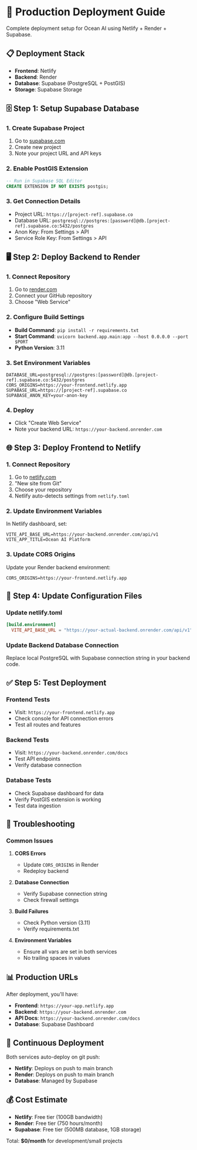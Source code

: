 # 🚀 Production Deployment Guide

Complete deployment setup for Ocean AI using Netlify + Render + Supabase.

## 📋 Deployment Stack
- **Frontend**: Netlify
- **Backend**: Render
- **Database**: Supabase (PostgreSQL + PostGIS)
- **Storage**: Supabase Storage

## 🗄️ Step 1: Setup Supabase Database

### 1. Create Supabase Project
1. Go to [supabase.com](https://supabase.com)
2. Create new project
3. Note your project URL and API keys

### 2. Enable PostGIS Extension
```sql
-- Run in Supabase SQL Editor
CREATE EXTENSION IF NOT EXISTS postgis;
```

### 3. Get Connection Details
- Project URL: `https://[project-ref].supabase.co`
- Database URL: `postgresql://postgres:[password]@db.[project-ref].supabase.co:5432/postgres`
- Anon Key: From Settings > API
- Service Role Key: From Settings > API

## 🖥️ Step 2: Deploy Backend to Render

### 1. Connect Repository
1. Go to [render.com](https://render.com)
2. Connect your GitHub repository
3. Choose "Web Service"

### 2. Configure Build Settings
- **Build Command**: `pip install -r requirements.txt`
- **Start Command**: `uvicorn backend.app.main:app --host 0.0.0.0 --port $PORT`
- **Python Version**: 3.11

### 3. Set Environment Variables
```
DATABASE_URL=postgresql://postgres:[password]@db.[project-ref].supabase.co:5432/postgres
CORS_ORIGINS=https://your-frontend.netlify.app
SUPABASE_URL=https://[project-ref].supabase.co
SUPABASE_ANON_KEY=your-anon-key
```

### 4. Deploy
- Click "Create Web Service"
- Note your backend URL: `https://your-backend.onrender.com`

## 🌐 Step 3: Deploy Frontend to Netlify

### 1. Connect Repository
1. Go to [netlify.com](https://netlify.com)
2. "New site from Git"
3. Choose your repository
4. Netlify auto-detects settings from `netlify.toml`

### 2. Update Environment Variables
In Netlify dashboard, set:
```
VITE_API_BASE_URL=https://your-backend.onrender.com/api/v1
VITE_APP_TITLE=Ocean AI Platform
```

### 3. Update CORS Origins
Update your Render backend environment:
```
CORS_ORIGINS=https://your-frontend.netlify.app
```

## 🔄 Step 4: Update Configuration Files

### Update netlify.toml
```toml
[build.environment]
  VITE_API_BASE_URL = "https://your-actual-backend.onrender.com/api/v1"
```

### Update Backend Database Connection
Replace local PostgreSQL with Supabase connection string in your backend code.

## ✅ Step 5: Test Deployment

### Frontend Tests
- Visit: `https://your-frontend.netlify.app`
- Check console for API connection errors
- Test all routes and features

### Backend Tests
- Visit: `https://your-backend.onrender.com/docs`
- Test API endpoints
- Verify database connection

### Database Tests
- Check Supabase dashboard for data
- Verify PostGIS extension is working
- Test data ingestion

## 🔧 Troubleshooting

### Common Issues

1. **CORS Errors**
   - Update `CORS_ORIGINS` in Render
   - Redeploy backend

2. **Database Connection**
   - Verify Supabase connection string
   - Check firewall settings

3. **Build Failures**
   - Check Python version (3.11)
   - Verify requirements.txt

4. **Environment Variables**
   - Ensure all vars are set in both services
   - No trailing spaces in values

## 📊 Production URLs

After deployment, you'll have:
- **Frontend**: `https://your-app.netlify.app`
- **Backend**: `https://your-backend.onrender.com`
- **API Docs**: `https://your-backend.onrender.com/docs`
- **Database**: Supabase Dashboard

## 🔄 Continuous Deployment

Both services auto-deploy on git push:
- **Netlify**: Deploys on push to main branch
- **Render**: Deploys on push to main branch
- **Database**: Managed by Supabase

## 💰 Cost Estimate

- **Netlify**: Free tier (100GB bandwidth)
- **Render**: Free tier (750 hours/month)
- **Supabase**: Free tier (500MB database, 1GB storage)

Total: **$0/month** for development/small projects